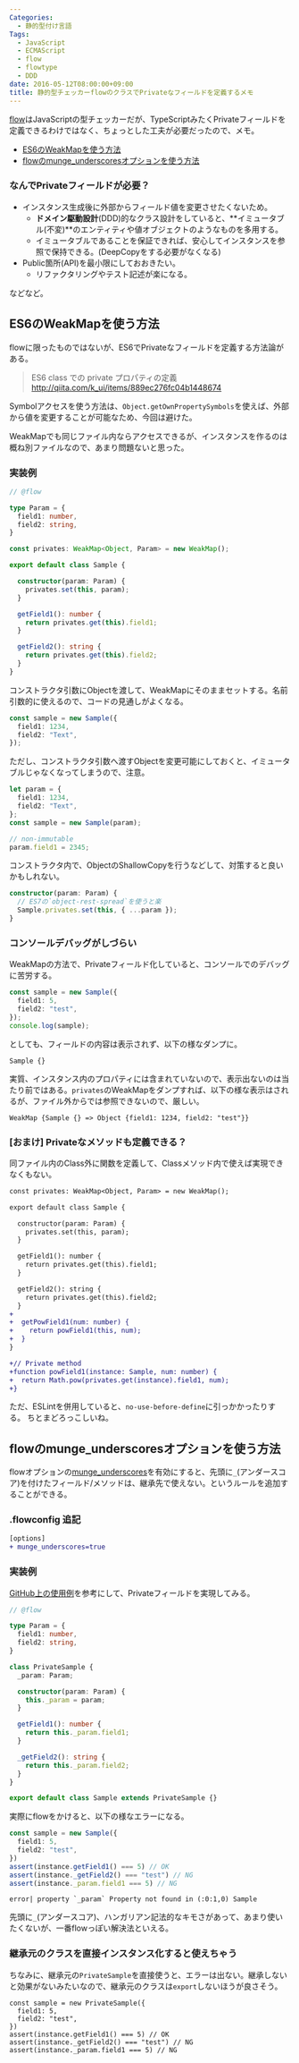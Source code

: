 ```yaml
---
Categories:
  - 静的型付け言語
Tags:
  - JavaScript
  - ECMAScript
  - flow
  - flowtype
  - DDD
date: 2016-05-12T08:00:00+09:00
title: 静的型チェッカーflowのクラスでPrivateなフィールドを定義するメモ
---
```


[flow](http://flowtype.org/)はJavaScriptの型チェッカーだが、TypeScriptみたくPrivateフィールドを定義できるわけではなく、ちょっとした工夫が必要だったので、メモ。

* [ES6のWeakMapを使う方法](#weakmap)
* [flowのmunge_underscoresオプションを使う方法](#munge)


### なんでPrivateフィールドが必要？

* インスタンス生成後に外部からフィールド値を変更させたくないため。
  * **ドメイン駆動設計**(DDD)的なクラス設計をしていると、**イミュータブル(不変)**のエンティティや値オブジェクトのようなものを多用する。
  * イミュータブルであることを保証できれば、安心してインスタンスを参照で保持できる。(DeepCopyをする必要がなくなる)
* Public箇所(API)を最小限にしておおきたい。
  * リファクタリングやテスト記述が楽になる。

などなど。


<a name="weakmap"></a>
## ES6のWeakMapを使う方法

flowに限ったものではないが、ES6でPrivateなフィールドを定義する方法論がある。

> ES6 class での private プロパティの定義  
> http://qiita.com/k_ui/items/889ec276fc04b1448674

Symbolアクセスを使う方法は、`Object.getOwnPropertySymbols`を使えば、外部から値を変更することが可能なため、今回は避けた。

WeakMapでも同じファイル内ならアクセスできるが、インスタンスを作るのは概ね別ファイルなので、あまり問題ないと思った。

### 実装例

```typescript
// @flow

type Param = {
  field1: number,
  field2: string,
}

const privates: WeakMap<Object, Param> = new WeakMap();

export default class Sample {

  constructor(param: Param) {
    privates.set(this, param);
  }

  getField1(): number {
    return privates.get(this).field1;
  }

  getField2(): string {
    return privates.get(this).field2;
  }
}
```

コンストラクタ引数にObjectを渡して、WeakMapにそのままセットする。名前引数的に使えるので、コードの見通しがよくなる。

```typescript
const sample = new Sample({
  field1: 1234,
  field2: "Text",
});
```

ただし、コンストラクタ引数へ渡すObjectを変更可能にしておくと、イミュータブルじゃなくなってしまうので、注意。

```typescript
let param = {
  field1: 1234,
  field2: "Text",
};
const sample = new Sample(param);

// non-immutable
param.field1 = 2345;

```

コンストラクタ内で、ObjectのShallowCopyを行うなどして、対策すると良いかもしれない。

```typescript
constructor(param: Param) {
  // ES7の`object-rest-spread`を使うと楽
  Sample.privates.set(this, { ...param });
}
```


### コンソールデバッグがしづらい

WeakMapの方法で、Privateフィールド化していると、コンソールでのデバッグに苦労する。
```typescript
const sample = new Sample({
  field1: 5,
  field2: "test",
});
console.log(sample);
```
としても、フィールドの内容は表示されず、以下の様なダンプに。
```
Sample {}
```
実質、インスタンス内のプロパティには含まれていないので、表示出ないのは当たり前ではある。`privates`のWeakMapをダンプすれば、以下の様な表示はされるが、ファイル外からでは参照できないので、厳しい。
```
WeakMap {Sample {} => Object {field1: 1234, field2: "test"}}
```


### [おまけ] Privateなメソッドも定義できる？

同ファイル内のClass外に関数を定義して、Classメソッド内で使えば実現できなくもない。

```diff
const privates: WeakMap<Object, Param> = new WeakMap();

export default class Sample {

  constructor(param: Param) {
    privates.set(this, param);
  }

  getField1(): number {
    return privates.get(this).field1;
  }

  getField2(): string {
    return privates.get(this).field2;
  }
+
+  getPowField1(num: number) {
+    return powField1(this, num);
+  }
}

+// Private method
+function powField1(instance: Sample, num: number) {
+  return Math.pow(privates.get(instance).field1, num);
+}
```

ただ、ESLintを併用していると、`no-use-before-define`に引っかかったりする。
ちとまどろっこしいね。



<a name="munge"></a>
## flowのmunge_underscoresオプションを使う方法

flowオプションの[munge_underscores](http://flowtype.org/docs/advanced-configuration.html)を有効にすると、先頭に`_`(アンダースコア)を付けたフィールド/メソッドは、継承先で使えない。というルールを追加することができる。

### .flowconfig 追記

```diff
[options]
+ munge_underscores=true
```

### 実装例

[GitHub上の使用例](https://github.com/facebook/flow/blob/7e35d0bd45db81826868022b644c2c2b2b60c895/tests/class_munging/with_munging.js)を参考にして、Privateフィールドを実現してみる。

```typescript
// @flow

type Param = {
  field1: number,
  field2: string,
}

class PrivateSample {
  _param: Param;

  constructor(param: Param) {
    this._param = param;
  }

  getField1(): number {
    return this._param.field1;
  }

  _getField2(): string {
    return this._param.field2;
  }
}

export default class Sample extends PrivateSample {}
```

実際にflowをかけると、以下の様なエラーになる。

```typescript
const sample = new Sample({
  field1: 5,
  field2: "test",
})
assert(instance.getField1() === 5) // OK
assert(instance._getField2() === "test") // NG
assert(instance._param.field1 === 5) // NG
```
```
error| property `_param` Property not found in (:0:1,0) Sample
```

先頭に`_`(アンダースコア)、ハンガリアン記法的なキモさがあって、あまり使いたくないが、一番flowっぽい解決法といえる。

### 継承元のクラスを直接インスタンス化すると使えちゃう

ちなみに、継承元の`PrivateSample`を直接使うと、エラーは出ない。継承しないと効果がないみたいなので、継承元のクラスは`export`しないほうが良さそう。

```
const sample = new PrivateSample({
  field1: 5,
  field2: "test",
})
assert(instance.getField1() === 5) // OK
assert(instance._getField2() === "test") // NG
assert(instance._param.field1 === 5) // NG
```

